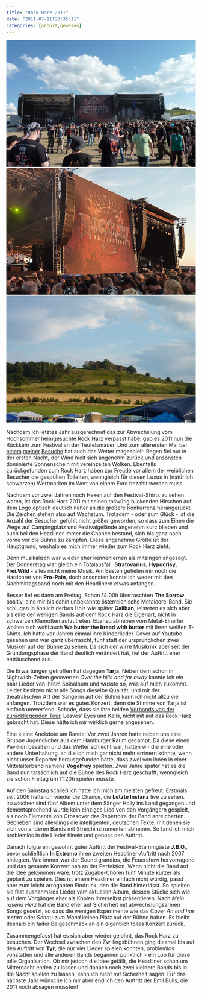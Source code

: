 ```yaml
---
title: "Rock Harz 2011"
date: "2011-07-11T23:35:11"
categories: [gehört,gewesen]
---
```


![rockharz2011_buehnen.jpg](rockharz2011_buehnen.jpg)
![rockharz2011_hirsche.jpg](rockharz2011_hirsche.jpg)
![rockharz2011_teufelsmauer.jpg](rockharz2011_teufelsmauer.jpg)

Nachdem ich letztes Jahr ausgerechnet das zur Abwechslung vom Hochsommer heimgesuchte Rock Harz verpasst habe, gab es 2011 nun die Rückkehr zum Festival an der Teufelsmauer. Und zum allerersten Mal bei [einem](/blog/2007/07/15/rock-harz-2007/) [meiner](/blog/2008/07/22/rock-harz-2008/) [Besuche](/blog/2009/07/12/rock-harz-2009/) hat auch das Wetter mitgespielt: Regen fiel nur in der ersten Nacht, der Wind hielt sich angenehm zurück und ansonsten dominierte Sonnenschein mit vereinzelten Wolken. Ebenfalls zurückgefunden zum Rock Harz haben zur Freude vor allem der weiblichen Besucher die gespülten Toiletten, wenngleich für diesen Luxus in (natürlich schwarzen) Wertmarken im Wert von einem Euro bezahlt werden muss.

Nachdem vor zwei Jahren noch Hexen auf den Festival-Shirts zu sehen waren, ist das Rock Harz 2011 mit seinen tollwütig blickenden Hirschen auf dem Logo optisch deutlich näher an die größere Konkurrenz herangerückt. Die Zeichen stehen also auf Wachstum. Trotzdem - oder zum Glück - ist die Anzahl der Besucher gefühlt nicht größer geworden, so dass zum Einen die Wege auf Campingplatz und Festivalgelände angenehm kurz blieben und auch bei den Headliner immer die Chance bestand, sich bis ganz nach vorne vor die Bühne zu kämpfen. Diese angenehme Größe ist der Hauptgrund, weshalb es mich immer wieder zum Rock Harz zieht.

Denn musikalisch war wieder eher kennenlernen als mitsingen angesagt. Der Donnerstag war gleich ein Totalausfall. **Stratovarius**, **Hypocrisy**, **Frei.Wild** - alles nicht meine Musik. Am Besten gefielen mir noch die Hardcorer von **Pro-Pain**, doch ansonsten konnte ich weder mit den Nachmittagsband noch mit den Headlinern etwas anfangen.

Besser lief es dann am Freitag. Schon 14:00h überraschten **The Sorrow** positiv, eine mir bis dahin unbekannte österreichische Metalcore-Band. Sie schlugen in ähnlich derbes Holz wie später **Caliban**, leisteten es sich aber als eine der wenigen Bands auf dem Rock Harz die Eigenart, nicht in schwarzen Klamotten aufzutreten. Ebenso abheben vom Metal-Einerlei wollten sich wohl auch **We butter the bread with butter** mit ihren weißen T-Shirts. Ich hatte vor Jahren einmal ihre Kinderlieder-Cover auf Youtube gesehen und war ganz überrascht, fünf statt der ursprünglichen zwei Musiker auf der Bühne zu sehen. Da sich der wirre Musikmix aber seit der Gründungsphase der Band deutlich verändert hat, fiel der Auftritt eher enttäuschend aus.

Die Erwartungen getroffen hat dagegen **Tarja**. Neben dem schon in Nightwish-Zeiten gecoverten *Over the hills and far away* kannte ich ein paar Lieder von ihrem Soloalbum und wusste so, was auf mich zukommt. Leider besitzen nicht alle Songs dieselbe Qualität, und mit der theatralischen Art der Sängerin auf der Bühne kann ich nicht allzu viel anfangen. Trotzdem war es gutes Konzert, denn die Stimme von Tarja ist einfach umwerfend. Schade, dass sie ihre beiden [Vorbands von der zurückliegenden Tour](http://www.the-pit.de/live-bericht/article/tarja-leaves-eyes-kells-im-konzert-osnabrueck-mai-2011/), Leaves' Eyes und Kells, nicht mit auf das Rock Harz gebracht hat. Diese hätte ich mir wirklich gerne angesehen.

Eine kleine Anekdote am Rande: Vor zwei Jahren hatte neben uns eine Gruppe Jugendlicher aus dem Hamburger Raum gecampt. Da diese einen Pavillion besaßen und das Wetter schlecht war, hatten wir die eine oder andere Unterhaltung, an die ich mich gar nicht mehr errinern könnte, wenn nicht unser Reporter herausgefunden hätte, dass zwei von ihnen in einer Mittelalterband namens **Vogelfrey** spielten. Zwei Jahre später hat es die Band nun tatsächlich auf die Bühne des Rock Harz geschafft, wenngleich sie schon Freitag um 11:20h spielen musste.

Auf den Samstag schließlich hatte ich mich am meisten gefreut. Erstmals seit 2006 hatte ich wieder die Chance, die **Letzte Instanz** live zu sehen. Inzwischen sind fünf Albem unter dem Sänger Holly ins Land gegangen und dementsprechend wurde kein einziges Lied von den Vorgängern gespielt, als noch Elemente von Crossover das Repertoire der Band anreicherten. Geblieben sind allerdings die intelligenten, deutschen Texte, mit denen sie sich von anderen Bands mit Streichinstrumenten abheben. So fand ich mich problemlos in die Lieder hinein und genoss den Auftritt.

Danach folgte ein gewohnt guter Auftritt der Festival-Stammgäste **J.B.O.**, bevor schließlich **In Extremo** ihren zweiten Headliner-Auftritt nach 2007 hinlegten. Wie immer war der Sound grandios, die Feuershow hervorragend und das gesamte Konzert nah an der Perfektion. Wenn nicht die Band auf die Idee gekommen wäre, trotz Zugabe-Chören fünf Minute kürzer als geplant zu spielen. Dies ist einem Headliner einfach nicht würdig, passt aber zum leicht arroganten Eindruck, den die Band hinterlässt. So spielten sie fast ausnahmslos Lieder vom aktuellen Album, dessen Stücke sich wie auf dem Vorgänger eher als Kopien ihrerselbst präsentieren. Nach *Mein rasend Herz* hat die Band eher auf Sicherheit mit abwechslungsarmen Songs gesetzt, so dass die wenigen Experimente wie das Cover *An end has a start* oder *Schau zum Mond* keinen Platz auf der Bühne haben. Es bleibt deshalb ein fader Beigeschmack an ein eigentlich tolles Konzert zurück.

Zusammengefasst hat es sich aber wieder gelohnt, das Rock Harz zu besuchen. Der Wechsel zwischen den Zwillingsbühnen ging diesmal bis auf den Auftritt von **Tyr**, die nur vier Lieder spielen konnten, problemlos vonstatten und alle anderen Bands begannen pünktlich - ein Lob für diese tolle Organisation. Ob mir jedoch die Idee gefällt, die Headliner schon um Mitternacht enden zu lassen und danach noch zwei kleinere Bands bis in die Nacht spielen zu lassen, kann ich nicht mit Sicherheit sagen. Für das nächste Jahr wünsche ich mir aber endlich den Auftritt der Emil Bulls, die 2011 noch absagen mussten!
